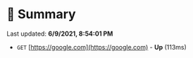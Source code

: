 # 📖 Summary
Last updated: **6/9/2021, 8:54:01 PM**

- `GET` [https://google.com](https://google.com) - **Up** (113ms)
